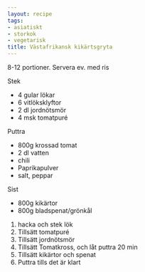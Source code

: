 ```yaml
---
layout: recipe
tags:
- asiatiskt
- storkok
- vegetarisk
title: Västafrikansk kikärtsgryta
---
```


8-12 portioner. Servera ev. med ris

Stek
* 4 gular lökar
* 6 vitlöksklyftor
* 2 dl jordnötsmör
* 4 msk tomatpuré

Puttra
* 800g krossad tomat
* 2 dl vatten
* chili
* Paprikapulver
* salt, peppar

Sist
* 800g kikärtor
* 800g bladspenat/grönkål

1. hacka och stek lök
2. Tillsätt tomatpuré
3. Tillsätt jordnötsmör
4. Tillsätt Tomatkross, och låt puttra 20 min
5. Tillsätt kikärtor och spenat
6. Puttra tills det är klart
